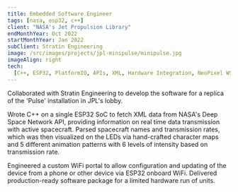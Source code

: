 ```yaml
---
title: Embedded Software Engineer
tags: [nasa, esp32, c++]
client: "NASA's Jet Propulsion Library"
endMonthYear: Oct 2022
startMonthYear: Jan 2022
subClient: Stratin Engineering
image: /src/images/projects/jpl-minipulse/minipulse.jpg
imageAlign: right
tech:
  [C++, ESP32, PlatformIO, APIs, XML, Hardware Integration, NeoPixel WS2812B LEDs, FastLED, Wifi]
---
```


Collaborated with Stratin Engineering to develop the software for a replica of the 'Pulse' installation in JPL's lobby.

Wrote C++ on a single ESP32 SoC to fetch XML data from NASA's Deep Space Network API, providing information on real time data transmission with active spacecraft. Parsed spacecraft names and transmission rates, which was then visualized on the LEDs via hand-crafted character maps and 5 different animation patterns with 6 levels of intensity based on transmission rate.

Engineered a custom WiFi portal to allow configuration and updating of the device from a phone or other device via ESP32 onboard WiFi. Delivered production-ready software package for a limited hardware run of units.
